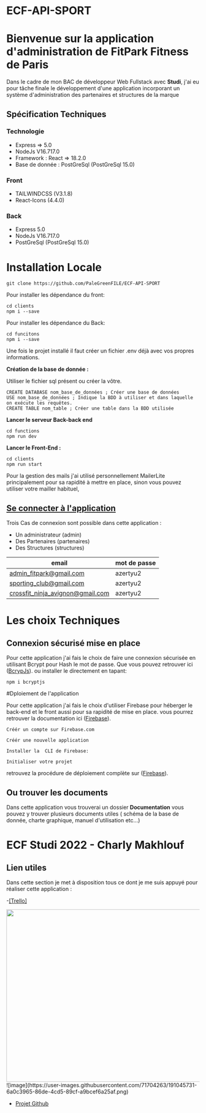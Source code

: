 # ECF-API-SPORT
# Bienvenue sur la application d'administration de FitPark Fitness de Paris

Dans le cadre de mon BAC de développeur Web Fullstack avec **Studi**, j'ai eu pour tâche finale le développement d'une application  incorporant un système d'administration des partenaires et structures de la marque

## Spécification Techniques

### Technologie

   - Express => 5.0
   - NodeJs V16.717.0
  - Framework : React => 18.2.0
  - Base de donnée : PostGreSql (PostGreSql 15.0)

###  Front

- TAILWINDCSS (V3.1.8)
- React-Icons (4.4.0)

### Back

- Express 5.0
- NodeJs V16.717.0
- PostGreSql (PostGreSql 15.0)

# Installation Locale

```
git clone https://github.com/PaleGreenFILE/ECF-API-SPORT
```
Pour installer les dépendance du front:
```
cd clients
npm i --save
```
Pour installer les dépendance du Back:
```
cd funcitons
npm i --save
```

Une fois le projet installé il faut créer un fichier .env déjà  avec vos propres informations.

**Création de la base de donnée :**

Utiliser le fichier sql présent ou créer la vôtre.

```
CREATE DATABASE nom_base_de_données ; Créer une base de données
USE nom_base_de_données ; Indique la BDD à utiliser et dans laquelle on exécute les requêtes.
CREATE TABLE nom_table ; Créer une table dans la BDD utilisée
```

**Lancer le serveur Back-back end**

```
cd functions
npm run dev
```

**Lancer le Front-End  :**

```
cd clients
npm run start
```

Pour la gestion des mails j'ai utilisé personnellement MailerLite principalement pour sa rapidité à mettre en place, sinon vous pouvez utiliser votre mailler habituel, 

## [Se connecter à l'application](https://ecf-2022.web.app/)


Trois Cas de connexion sont possible dans cette application :
 - Un administrateur (admin)
 - Des Partenaires (partenaires)
 - Des Structures (structures)

|email   |mot de passe   |
|---|---|
| admin_fitpark@gmail.com  |  azertyu2 |
| sporting_club@gmail.com  |  azertyu2 |
| crossfit_ninja_avignon@gmail.com  |  azertyu2 |

# Les choix Techniques

## Connexion sécurisé mise en place
Pour cette application j'ai fais le choix de faire une connexion sécurisée en utilisant Bcrypt pour Hash le mot de passe. 
Que vous  pouvez retrouver ici ([BcrypJs](https://www.npmjs.com/package/bcryptjs)).
ou installer le directement en tapant:

```
npm i bcryptjs
```
#Dploiement de l'application

Pour cette application j'ai fais le choix d'utiliser Firebase pour héberger le back-end et le front  aussi  pour sa rapidité de mise en place.
vous pourrez retrouver la documentation ici
([Firebase](https://firebase.google.com/docs)).
```
Créér un compte sur Firebase.com

Créér une nouvelle application

Installer la  CLI de Firebase:

Initialiser votre projet 
```
retrouvez la procédure de déploiement complète sur ([Firebase](https://firebase.google.com/)).

## Ou trouver les documents

Dans cette application vous trouverai un dossier **Documentation** vous pouvez y trouver plusieurs documents utiles ( schéma de la base de donnée, charte graphique, manuel d'utilisation etc...)

# ECF Studi 2022 - Charly Makhlouf

## Lien utiles

Dans cette section je met à disposition tous ce dont je me suis appuyé pour réaliser cette application :

-[[Trello]](https://whimsical.com/ecf-decembre-2022-trello-NfUp8nvFJNPCBk4jGxLFJi)
<div ><img style="border:none" width="800" height="450" src="https://whimsical.com/embed/NfUp8nvFJNPCBk4jGxLFJi"/></div>
![image](https://user-images.githubusercontent.com/71704263/191045731-6a0c3965-86de-4cd5-89cf-a9bcef6a25af.png)

- [Projet Github](https://github.com/Papoel/ECF-Mediatheque)
